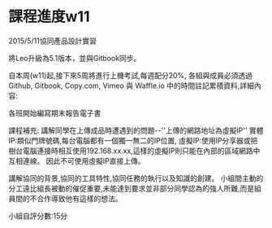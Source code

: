 # 課程進度w11

2015/5/11協同產品設計實習

將Leo升級為5.1版本，並與Gitbook同步。

自本周(w11)起,接下來5周將進行上機考試,每週配分20%, 各組與成員必須透過 Github, Gitbook, Copy.com, Vimeo 與 Waffle.io 中的時間註記累積資料,詳細內容:

各班開始編寫期末報告電子書

課程補充:
講解同學在上傳成品時遭遇到的問題--''上傳的網路地址為虛擬IP''
實體IP:類似門牌號碼,每台電腦都有一個獨一無二的IP位置,
虛擬IP:使用IP分享器或把樹台電腦連接時相互使用192.168.xx.xx,這樣的虛擬IP則只能在內部的區域網路中互相連線。
因此不可使用虛擬IP直接上傳。

講解協同的背景,協同的工具特性,協同任務的執行以及知識的創建。
小組間主動的分工遠比組長被動的催促重要,未能達到要求並非部分同學認為的強人所難,而是組員間的不合作導致他有這樣的想法。

小組自評分數:15分